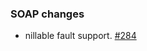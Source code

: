  [284]: https://github.com/eed3si9n/scalaxb/issues/284

### SOAP changes

- nillable fault support. [#284][284]
